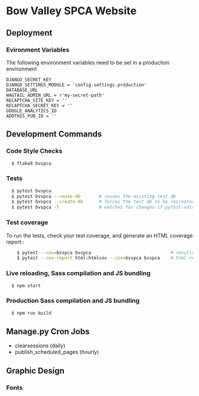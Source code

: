 # Bow Valley SPCA Website

## Deployment
### Evironment Variables
The following environment variables need to be set in a production
environment
```
DJANGO_SECRET_KEY
DJANGO_SETTINGS_MODULE = 'config.settings.production'
DATABASE_URL
WAGTAIL_ADMIN_URL = r'my-secret-path'
RECAPTCHA_SITE_KEY = ''
RECAPTCHA_SECRET_KEY = ''
GOOGLE_ANALYTICS_ID 
ADDTHIS_PUB_ID = ''
```

## Development Commands

### Code Style Checks

```sh
  $ flake8 bvspca
```

### Tests

```sh
  $ pytest bvspca
  $ pytest bvspca --reuse-db       # reuses the existing test db
  $ pytest bvspca --create-db      # forces the test db to be recreated
  $ pytest bvspca -f               # watches for changes if pytest-xdist installed
```

### Test coverage

To run the tests, check your test coverage, and generate an HTML coverage report::
```sh
    $ pytest --cov=bvspca bvspca                              # results in terminal
    $ pytest --cov-report html:htmlcov --cov=bvspca bvspca    # html report to directory htmlcov
```

### Live reloading, Sass compilation and JS bundling

```sh
  $ npm start
```

### Production Sass compilation and JS bundling

```sh
  $ npm run build
```

## Manage.py Cron Jobs

* clearsessions (daily)
* publish_scheduled_pages (hourly)

## Graphic Design

### Fonts
